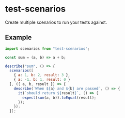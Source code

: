 # test-scenarios

Create multiple scenarios to run your tests against.

## Example

```js
import scenarios from "test-scenarios";

const sum = (a, b) => a + b;

describe("sum", () => {
  scenarios([
    { a: 1, b: 2, result: 3 },
    { a: -1, b: 1, result: 0 }
  ], ({ a, b, result }) => {
    describe(`When ${a} and ${b} are passed`, () => {
      it(`should return ${result}`, () => {
        expect(sum(a, b)).toEqual(result);
      });
    });
  });
```
